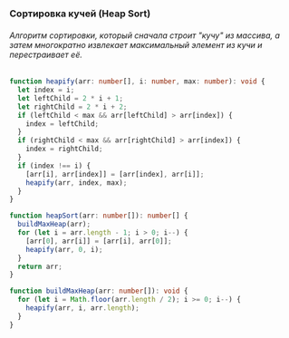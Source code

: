 ### Сортировка кучей (Heap Sort)

###### Алгоритм сортировки, который сначала строит "кучу" из массива, а затем многократно извлекает максимальный элемент из кучи и перестраивает её.

```ts
function heapify(arr: number[], i: number, max: number): void {
  let index = i;
  let leftChild = 2 * i + 1;
  let rightChild = 2 * i + 2;
  if (leftChild < max && arr[leftChild] > arr[index]) {
    index = leftChild;
  }
  if (rightChild < max && arr[rightChild] > arr[index]) {
    index = rightChild;
  }
  if (index !== i) {
    [arr[i], arr[index]] = [arr[index], arr[i]];
    heapify(arr, index, max);
  }
}

function heapSort(arr: number[]): number[] {
  buildMaxHeap(arr);
  for (let i = arr.length - 1; i > 0; i--) {
    [arr[0], arr[i]] = [arr[i], arr[0]];
    heapify(arr, 0, i);
  }
  return arr;
}

function buildMaxHeap(arr: number[]): void {
  for (let i = Math.floor(arr.length / 2); i >= 0; i--) {
    heapify(arr, i, arr.length);
  }
}
```

